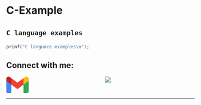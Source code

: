 # C-Example
**`C language examples`**
---------
```C
prinf("C languace examples\n");
```
## Connect with me:

<img align= "right" width= "240" src= "https://pa1.narvii.com/6580/8098c6e9207376889eeb0532d9f5a0723c4d73f5_hq.gif"/>
<a href="mailto:bilalgns28@gmail.com" target="blank">
<img src="https://github.com/mahiiverse1/mahiiverse1/blob/main/Gmail_Logo_256px.png"   align="center"   width="60"/>
</a>

-----


